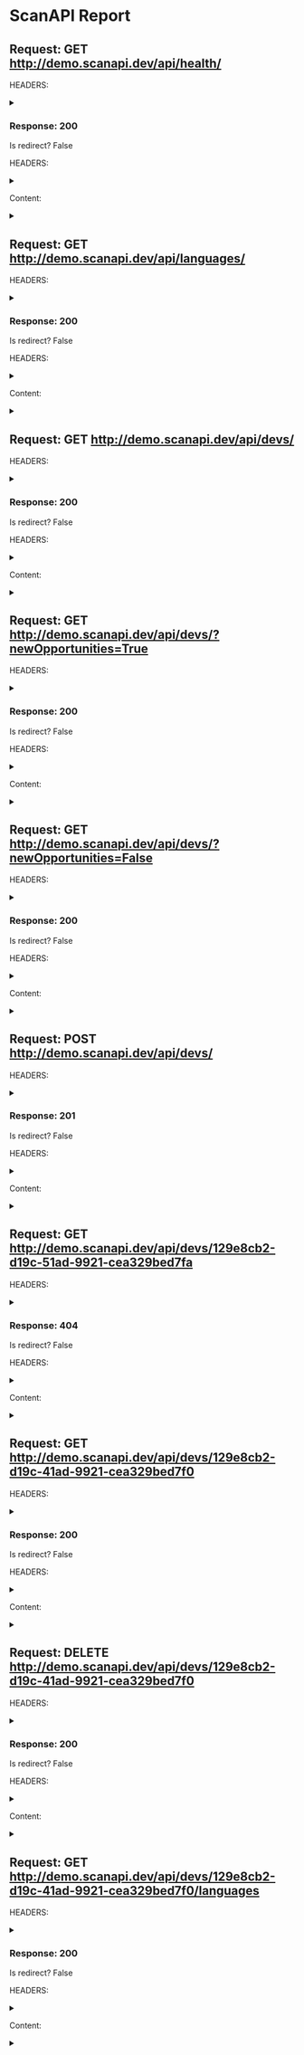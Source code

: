 # ScanAPI Report



## Request: GET http://demo.scanapi.dev/api/health/

HEADERS:
<details><summary></summary><p>
            
```
{'User-Agent': 'python-requests/2.22.0', 'Accept-Encoding': 'gzip, deflate', 'Accept': '*/*', 'Connection': 'keep-alive', 'Content-Length': '2', 'Content-Type': 'application/json'}
```
</p></details>

### Response: 200 

Is redirect? False

HEADERS:
<details><summary></summary><p>
            
```
{'Date': 'Sat, 14 Dec 2019 12:19:25 GMT', 'Content-Type': 'text/html; charset=utf-8', 'Transfer-Encoding': 'chunked', 'Connection': 'keep-alive', 'Set-Cookie': '__cfduid=d3dbbdfab20f1d81ffd0d50dbc2c5e5551576325965; expires=Mon, 13-Jan-20 12:19:25 GMT; path=/; domain=.scanapi.dev; HttpOnly', 'X-Frame-Options': 'DENY', 'X-Content-Type-Options': 'nosniff', 'Via': '1.1 vegur', 'CF-Cache-Status': 'DYNAMIC', 'Server': 'cloudflare', 'CF-RAY': '54502043eeeff603-GRU', 'Content-Encoding': 'gzip'}
```
</p></details>

Content:
<details><summary></summary><p>
            
```

OK!

```
</p></details>



## Request: GET http://demo.scanapi.dev/api/languages/

HEADERS:
<details><summary></summary><p>
            
```
{'User-Agent': 'python-requests/2.22.0', 'Accept-Encoding': 'gzip, deflate', 'Accept': '*/*', 'Connection': 'keep-alive', 'Content-Length': '2', 'Content-Type': 'application/json'}
```
</p></details>

### Response: 200 

Is redirect? False

HEADERS:
<details><summary></summary><p>
            
```
{'Date': 'Sat, 14 Dec 2019 12:19:26 GMT', 'Content-Type': 'application/json', 'Content-Length': '37', 'Connection': 'keep-alive', 'Set-Cookie': '__cfduid=dac6bf103576b82c638c3294a3bcf02e21576325965; expires=Mon, 13-Jan-20 12:19:25 GMT; path=/; domain=.scanapi.dev; HttpOnly', 'X-Frame-Options': 'DENY', 'X-Content-Type-Options': 'nosniff', 'Via': '1.1 vegur', 'CF-Cache-Status': 'DYNAMIC', 'Server': 'cloudflare', 'CF-RAY': '5450204678a1f5db-GRU'}
```
</p></details>

Content:
<details><summary></summary><p>
            
```

["c", "go", "java", "python", "ruby"]

```
</p></details>



## Request: GET http://demo.scanapi.dev/api/devs/

HEADERS:
<details><summary></summary><p>
            
```
{'User-Agent': 'python-requests/2.22.0', 'Accept-Encoding': 'gzip, deflate', 'Accept': '*/*', 'Connection': 'keep-alive', 'Content-Length': '2', 'Content-Type': 'application/json'}
```
</p></details>

### Response: 200 

Is redirect? False

HEADERS:
<details><summary></summary><p>
            
```
{'Date': 'Sat, 14 Dec 2019 12:19:26 GMT', 'Content-Type': 'application/json', 'Transfer-Encoding': 'chunked', 'Connection': 'keep-alive', 'Set-Cookie': '__cfduid=d0760e69bd3c5961eea9f3bbb1ca8504a1576325966; expires=Mon, 13-Jan-20 12:19:26 GMT; path=/; domain=.scanapi.dev; HttpOnly', 'X-Frame-Options': 'DENY', 'X-Content-Type-Options': 'nosniff', 'Via': '1.1 vegur', 'CF-Cache-Status': 'DYNAMIC', 'Server': 'cloudflare', 'CF-RAY': '54502048bb424b61-GRU', 'Content-Encoding': 'gzip'}
```
</p></details>

Content:
<details><summary></summary><p>
            
```

[{"uuid": "68af402f-1084-40a4-b9b2-6bb5c2d11559", "name": "Anna", "yearsOfExperience": 5, "languages": ["python", "c"], "newOpportunities": true}, {"uuid": "0d1bd106-c585-4d6b-b3a4-d72dedf7190e", "name": "Louis", "yearsOfExperience": 3, "languages": ["java"], "newOpportunities": true}, {"uuid": "129e8cb2-d19c-41ad-9921-cea329bed7f0", "name": "Marcus", "yearsOfExperience": 4, "languages": ["c"], "newOpportunities": false}]

```
</p></details>



## Request: GET http://demo.scanapi.dev/api/devs/?newOpportunities=True

HEADERS:
<details><summary></summary><p>
            
```
{'User-Agent': 'python-requests/2.22.0', 'Accept-Encoding': 'gzip, deflate', 'Accept': '*/*', 'Connection': 'keep-alive', 'Content-Length': '2', 'Content-Type': 'application/json'}
```
</p></details>

### Response: 200 

Is redirect? False

HEADERS:
<details><summary></summary><p>
            
```
{'Date': 'Sat, 14 Dec 2019 12:19:26 GMT', 'Content-Type': 'application/json', 'Transfer-Encoding': 'chunked', 'Connection': 'keep-alive', 'Set-Cookie': '__cfduid=d73d2577d3ad7d4aa2f2e2e6c5bed40ea1576325966; expires=Mon, 13-Jan-20 12:19:26 GMT; path=/; domain=.scanapi.dev; HttpOnly', 'X-Frame-Options': 'DENY', 'X-Content-Type-Options': 'nosniff', 'Via': '1.1 vegur', 'CF-Cache-Status': 'DYNAMIC', 'Server': 'cloudflare', 'CF-RAY': '5450204b691ff5e7-GRU', 'Content-Encoding': 'gzip'}
```
</p></details>

Content:
<details><summary></summary><p>
            
```

[{"uuid": "68af402f-1084-40a4-b9b2-6bb5c2d11559", "name": "Anna", "yearsOfExperience": 5, "languages": ["python", "c"], "newOpportunities": true}, {"uuid": "0d1bd106-c585-4d6b-b3a4-d72dedf7190e", "name": "Louis", "yearsOfExperience": 3, "languages": ["java"], "newOpportunities": true}]

```
</p></details>



## Request: GET http://demo.scanapi.dev/api/devs/?newOpportunities=False

HEADERS:
<details><summary></summary><p>
            
```
{'User-Agent': 'python-requests/2.22.0', 'Accept-Encoding': 'gzip, deflate', 'Accept': '*/*', 'Connection': 'keep-alive', 'Content-Length': '2', 'Content-Type': 'application/json'}
```
</p></details>

### Response: 200 

Is redirect? False

HEADERS:
<details><summary></summary><p>
            
```
{'Date': 'Sat, 14 Dec 2019 12:19:27 GMT', 'Content-Type': 'application/json', 'Transfer-Encoding': 'chunked', 'Connection': 'keep-alive', 'Set-Cookie': '__cfduid=d74bea60a49246f52228b3f89494bb9d41576325966; expires=Mon, 13-Jan-20 12:19:26 GMT; path=/; domain=.scanapi.dev; HttpOnly', 'X-Frame-Options': 'DENY', 'X-Content-Type-Options': 'nosniff', 'Via': '1.1 vegur', 'CF-Cache-Status': 'DYNAMIC', 'Server': 'cloudflare', 'CF-RAY': '5450204dabe5f3d3-GRU', 'Content-Encoding': 'gzip'}
```
</p></details>

Content:
<details><summary></summary><p>
            
```

[{"uuid": "129e8cb2-d19c-41ad-9921-cea329bed7f0", "name": "Marcus", "yearsOfExperience": 4, "languages": ["c"], "newOpportunities": false}]

```
</p></details>



## Request: POST http://demo.scanapi.dev/api/devs/

HEADERS:
<details><summary></summary><p>
            
```
{'User-Agent': 'python-requests/2.22.0', 'Accept-Encoding': 'gzip, deflate', 'Accept': '*/*', 'Connection': 'keep-alive', 'x-api-key': 'demoKEY123', 'Content-Length': '138', 'Content-Type': 'application/json'}
```
</p></details>

### Response: 201 

Is redirect? False

HEADERS:
<details><summary></summary><p>
            
```
{'Date': 'Sat, 14 Dec 2019 12:19:27 GMT', 'Content-Type': 'application/json', 'Content-Length': '138', 'Connection': 'keep-alive', 'Set-Cookie': '__cfduid=d33b380746b3852ba71f284505108ca221576325967; expires=Mon, 13-Jan-20 12:19:27 GMT; path=/; domain=.scanapi.dev; HttpOnly', 'X-Frame-Options': 'DENY', 'X-Content-Type-Options': 'nosniff', 'Via': '1.1 vegur', 'CF-Cache-Status': 'DYNAMIC', 'Server': 'cloudflare', 'CF-RAY': '5450204fe8a7f6f8-GRU'}
```
</p></details>

Content:
<details><summary></summary><p>
            
```

{"uuid": "b8f3d23e69ec444c9d33d3be5ac12d2f", "name": "Tarik", "yearsOfExperience": 2, "languages": ["ruby go"], "newOpportunities": false}

```
</p></details>



## Request: GET http://demo.scanapi.dev/api/devs/129e8cb2-d19c-51ad-9921-cea329bed7fa

HEADERS:
<details><summary></summary><p>
            
```
{'User-Agent': 'python-requests/2.22.0', 'Accept-Encoding': 'gzip, deflate', 'Accept': '*/*', 'Connection': 'keep-alive', 'Content-Length': '2', 'Content-Type': 'application/json'}
```
</p></details>

### Response: 404 

Is redirect? False

HEADERS:
<details><summary></summary><p>
            
```
{'Date': 'Sat, 14 Dec 2019 12:19:28 GMT', 'Content-Type': 'text/html; charset=utf-8', 'Transfer-Encoding': 'chunked', 'Connection': 'keep-alive', 'Set-Cookie': '__cfduid=dfd788d9969c38d42633c08d56982623e1576325967; expires=Mon, 13-Jan-20 12:19:27 GMT; path=/; domain=.scanapi.dev; HttpOnly', 'X-Frame-Options': 'DENY', 'X-Content-Type-Options': 'nosniff', 'Via': '1.1 vegur', 'CF-Cache-Status': 'DYNAMIC', 'Server': 'cloudflare', 'CF-RAY': '545020527a58f728-GRU', 'Content-Encoding': 'gzip'}
```
</p></details>

Content:
<details><summary></summary><p>
            
```

uuid 129e8cb2-d19c-51ad-9921-cea329bed7fa not found

```
</p></details>



## Request: GET http://demo.scanapi.dev/api/devs/129e8cb2-d19c-41ad-9921-cea329bed7f0

HEADERS:
<details><summary></summary><p>
            
```
{'User-Agent': 'python-requests/2.22.0', 'Accept-Encoding': 'gzip, deflate', 'Accept': '*/*', 'Connection': 'keep-alive', 'Content-Length': '2', 'Content-Type': 'application/json'}
```
</p></details>

### Response: 200 

Is redirect? False

HEADERS:
<details><summary></summary><p>
            
```
{'Date': 'Sat, 14 Dec 2019 12:19:28 GMT', 'Content-Type': 'application/json', 'Transfer-Encoding': 'chunked', 'Connection': 'keep-alive', 'Set-Cookie': '__cfduid=d9a640acad93528f9f33175ce307ae7901576325968; expires=Mon, 13-Jan-20 12:19:28 GMT; path=/; domain=.scanapi.dev; HttpOnly', 'X-Frame-Options': 'DENY', 'X-Content-Type-Options': 'nosniff', 'Via': '1.1 vegur', 'CF-Cache-Status': 'DYNAMIC', 'Server': 'cloudflare', 'CF-RAY': '545020550d7bf60b-GRU', 'Content-Encoding': 'gzip'}
```
</p></details>

Content:
<details><summary></summary><p>
            
```

{"uuid": "129e8cb2-d19c-41ad-9921-cea329bed7f0", "name": "Marcus", "yearsOfExperience": 4, "languages": ["c"], "newOpportunities": false}

```
</p></details>



## Request: DELETE http://demo.scanapi.dev/api/devs/129e8cb2-d19c-41ad-9921-cea329bed7f0

HEADERS:
<details><summary></summary><p>
            
```
{'User-Agent': 'python-requests/2.22.0', 'Accept-Encoding': 'gzip, deflate', 'Accept': '*/*', 'Connection': 'keep-alive', 'x-api-key': 'demoKEY123', 'Content-Length': '2', 'Content-Type': 'application/json'}
```
</p></details>

### Response: 200 

Is redirect? False

HEADERS:
<details><summary></summary><p>
            
```
{'Date': 'Sat, 14 Dec 2019 12:19:28 GMT', 'Content-Type': 'application/json', 'Transfer-Encoding': 'chunked', 'Connection': 'keep-alive', 'Set-Cookie': '__cfduid=d4039b770d53764c72b9d3f5cccd57ef31576325968; expires=Mon, 13-Jan-20 12:19:28 GMT; path=/; domain=.scanapi.dev; HttpOnly', 'X-Frame-Options': 'DENY', 'X-Content-Type-Options': 'nosniff', 'Via': '1.1 vegur', 'CF-Cache-Status': 'DYNAMIC', 'Server': 'cloudflare', 'CF-RAY': '545020584f15f6e8-GRU', 'Content-Encoding': 'gzip'}
```
</p></details>

Content:
<details><summary></summary><p>
            
```

{"deleted": "129e8cb2-d19c-41ad-9921-cea329bed7f0"}

```
</p></details>



## Request: GET http://demo.scanapi.dev/api/devs/129e8cb2-d19c-41ad-9921-cea329bed7f0/languages

HEADERS:
<details><summary></summary><p>
            
```
{'User-Agent': 'python-requests/2.22.0', 'Accept-Encoding': 'gzip, deflate', 'Accept': '*/*', 'Connection': 'keep-alive', 'Content-Length': '2', 'Content-Type': 'application/json'}
```
</p></details>

### Response: 200 

Is redirect? False

HEADERS:
<details><summary></summary><p>
            
```
{'Date': 'Sat, 14 Dec 2019 12:19:29 GMT', 'Content-Type': 'application/json', 'Content-Length': '5', 'Connection': 'keep-alive', 'Set-Cookie': '__cfduid=d6a48c6a7410bff333fa6a51ae019db351576325969; expires=Mon, 13-Jan-20 12:19:29 GMT; path=/; domain=.scanapi.dev; HttpOnly', 'X-Frame-Options': 'DENY', 'X-Content-Type-Options': 'nosniff', 'Via': '1.1 vegur', 'CF-Cache-Status': 'DYNAMIC', 'Server': 'cloudflare', 'CF-RAY': '5450205a795bf6cb-GRU'}
```
</p></details>

Content:
<details><summary></summary><p>
            
```

["c"]

```
</p></details>

